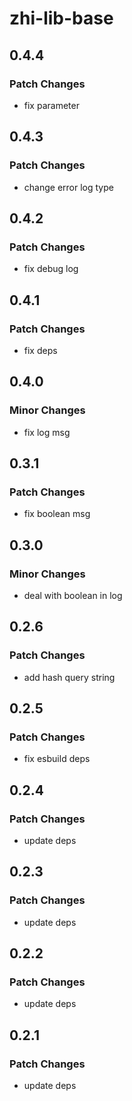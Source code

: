 # zhi-lib-base

## 0.4.4

### Patch Changes

- fix parameter

## 0.4.3

### Patch Changes

- change error log type

## 0.4.2

### Patch Changes

- fix debug log

## 0.4.1

### Patch Changes

- fix deps

## 0.4.0

### Minor Changes

- fix log msg

## 0.3.1

### Patch Changes

- fix boolean msg

## 0.3.0

### Minor Changes

- deal with boolean in log

## 0.2.6

### Patch Changes

- add hash query string

## 0.2.5

### Patch Changes

- fix esbuild deps

## 0.2.4

### Patch Changes

- update deps

## 0.2.3

### Patch Changes

- update deps

## 0.2.2

### Patch Changes

- update deps

## 0.2.1

### Patch Changes

- update deps

